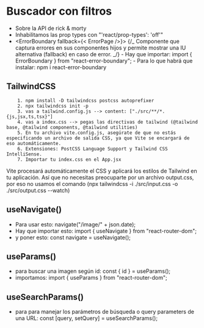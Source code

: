 # Buscador con filtros

- Sobre la API de rick & morty
- Inhabilitamos las prop types con "'react/prop-types': 'off'"
- <ErrorBoundary fallback={< ErrorPage />}>
  {/_ Componente que captura errores en sus componentes hijos y permite mostrar una IU alternativa (fallback) en caso de error. _/}
  <Outlet />
  </ErrorBoundary> - Hay que importar: import { ErrorBoundary } from "react-error-boundary"; - Para lo que habrá que instalar: npm i react-error-boundary

## TailwindCSS

        1. npm install -D tailwindcss postcss autoprefixer
        2. npx tailwindcss init -p
        3. vas a tailwind.config.js --> content: ["./src/**/*.{js,jsx,ts,tsx}"]
        4. vas a index.css --> pegas las directivas de tailwind (@tailwind base, @tailwind components, @tailwind utilities)
        5. En tu archivo vite.config.js, asegúrate de que no estás especificando un archivo de salida CSS, ya que Vite se encargará de eso automáticamente.
        6. Extensiones: PostCSS Language Support y Tailwind CSS IntelliSense.
        7. Importar tu index.css en el App.jsx

Vite procesará automáticamente el CSS y aplicará los estilos de Tailwind en tu aplicación. Así que no necesitas preocuparte por un archivo output.css, por eso no usamos el comando (npx tailwindcss -i ./src/input.css -o ./src/output.css --watch)

## useNavigate()

- Para usar esto: navigate("/image/" + json.date);
- Hay que importar esto: import { useNavigate } from "react-router-dom";
- y poner esto: const navigate = useNavigate();

## useParams()

- para buscar una imagen según id: const { id } = useParams();
- importamos: import { useParams } from "react-router-dom";

## useSearchParams()

- para para manejar los parámetros de búsqueda o query parameters de una URL: const [query, setQuery] = useSearchParams();
